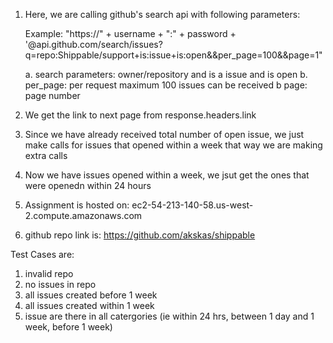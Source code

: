 1. Here, we are calling github's search api with following parameters:
    
    Example: "https://" + username + ":" + password + '@api.github.com/search/issues?q=repo:Shippable/support+is:issue+is:open&&per_page=100&&page=1"
    
    a. search parameters: owner/repository and is a issue and is open
    b. per_page: per request maximum 100 issues can be received
    b  page: page number
    
2. We get the link to next page from response.headers.link
3. Since we have already received total number of open issue, we just make calls for issues that opened within a week
   that way we are making extra calls
4. Now we have issues opened within a week, we jsut get the ones that were openedn within 24 hours

5. Assignment is hosted on: ec2-54-213-140-58.us-west-2.compute.amazonaws.com

6. github repo link is: https://github.com/akskas/shippable


Test Cases are:
1. invalid repo
2. no issues in repo
3. all issues created before 1 week
4. all issues created within 1 week
5. issue are there in all catergories (ie within 24 hrs, between 1 day and 1 week, before 1 week)